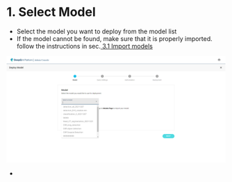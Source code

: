 # 1. Select Model

* Select the model you want to deploy from the model list
* If the model cannot be found, make sure that it is properly imported. follow the instructions in sec.[ 3.1 Import models](../../3.-models/3.1-import-models.md)

![](<../../.gitbook/assets/image (4) (1).png>)

*

